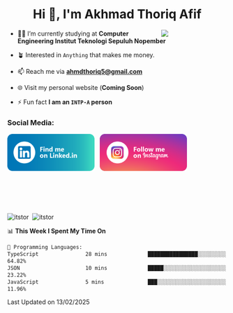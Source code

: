 <h1 align="center">Hi 👋, I'm Akhmad Thoriq Afif</h1>

<img align="right" src="https://i.giphy.com/media/VbnUQpnihPSIgIXuZv/giphy.webp" style="width:30%;">

- 👨‍🎓 I’m currently studying at **Computer Engineering Institut Teknologi Sepuluh Nopember**

- 🪴 Interested in `Anything` that makes me money.

- 📫 Reach me via **ahmdthoriq5@gmail.com**

- 🌐 Visit my personal website (**Coming Soon**)

- ⚡ Fun fact **I am an `INTP-A` person**

<h3 align="left">Social Media:</h3>
<p align="left">
<a href="https://linkedin.com/in/akhmad-thoriq-afif" target="_blank"><img align="center" src="./images/linkedin.png" alt="akhmad-thoriq-afif" width="200" /></a>&nbsp;&nbsp;
<a href="https://instagram.com/ahmdthoriq_" target="_blank"><img align="center" src="./images/instagram.png" alt="ahmdthoriq_"width="200" /></a>
</p>
</br>
</br>
</br>
</br>
<p><img align="center" src="https://github-readme-stats.vercel.app/api?username=itstor&show_icons=true&locale=en&theme=nord" alt="itstor" height="170"/>&nbsp;&nbsp;<img align="center" src="https://github-readme-stats.vercel.app/api/top-langs?username=itstor&show_icons=true&locale=en&layout=compact&theme=nord" alt="itstor" height="170" /></p>

<!--START_SECTION:waka-->
📊 **This Week I Spent My Time On** 

```text
💬 Programming Languages: 
TypeScript               28 mins             ████████████████░░░░░░░░░   64.82% 
JSON                     10 mins             █████░░░░░░░░░░░░░░░░░░░░   23.22% 
JavaScript               5 mins              ███░░░░░░░░░░░░░░░░░░░░░░   11.96%

```


 Last Updated on 13/02/2025
<!--END_SECTION:waka-->
